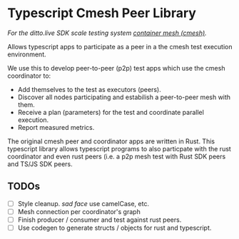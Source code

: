 # Typescript Cmesh Peer Library

*For the ditto.live SDK scale testing system [container mesh
(cmesh)](../../README.md).*

Allows typescript apps to participate as a peer in a the cmesh test execution
environment.

We use this to develop peer-to-peer (p2p) test apps which use the cmesh
coordinator to: 

- Add themselves to the test as executors (peers).
- Discover all nodes participating and estabilish a peer-to-peer mesh with
  them.
- Receive a plan (parameters) for the test and coordinate parallel execution.
- Report measured metrics.

The original cmesh peer and coordinator apps are written in Rust. This
typescript library allows typescript programs to also particpate with the rust
coordinator and even rust peers (i.e. a p2p mesh test with Rust SDK peers and
TS/JS SDK peers.

## TODOs
- [ ] Style cleanup. *sad face* use camelCase, etc.
- [ ] Mesh connection per coordinator's graph
- [ ] Finish producer / consumer and test against rust peers.
- [ ] Use codegen to generate structs / objects for rust and typescript.
